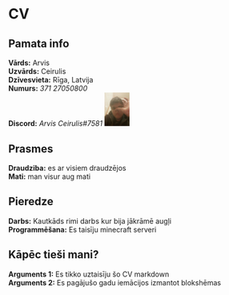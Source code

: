 # **CV**  
## **Pamata info**
  
**Vārds:** Arvis      
**Uzvārds:** Ceirulis  
**Dzīvesvieta:** Rīga, Latvija  
**Numurs:** *371 27050800*  
**Discord:** *Arvis Ceirulis#7581*
<img src="Renart.jpg" width="10%">  
  
  
## **Prasmes**  
**Draudziba:** es ar visiem draudzējos  
**Mati:** man visur aug mati
  
## **Pieredze**  
**Darbs:** Kautkāds rimi darbs kur bija jākrāmē augļi  
**Programmēšana:** Es taisīju minecraft serveri 
   
## **Kāpēc tieši mani?**  
**Arguments 1:** Es tikko uztaisīju šo CV markdown  
**Arguments 2:** Es pagājušo gadu iemācijos izmantot blokshēmas  